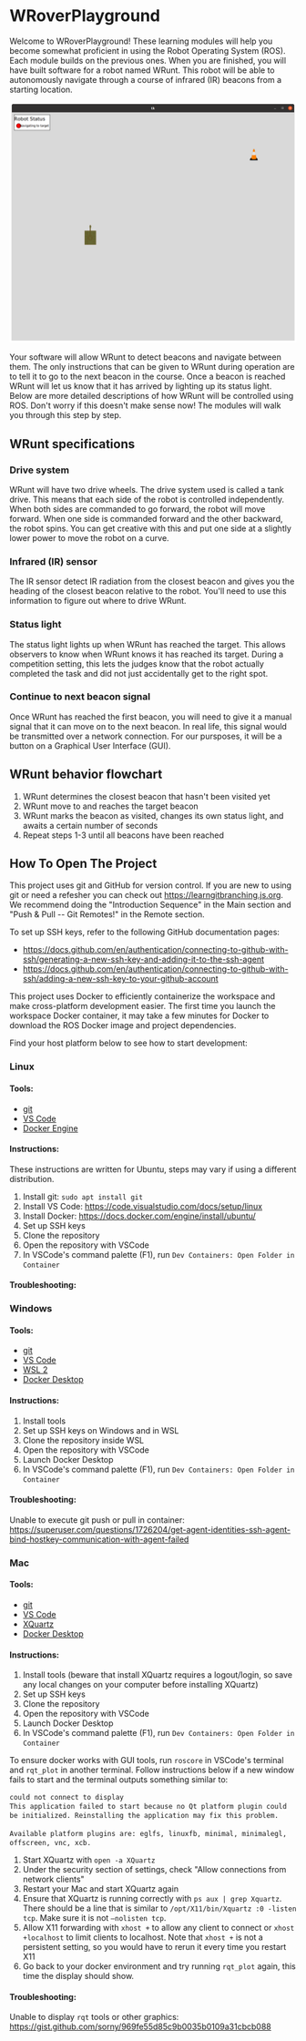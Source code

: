 # WRoverPlayground

Welcome to WRoverPlayground! These learning modules will help you become somewhat proficient in using the Robot Operating System (ROS). Each module builds on the previous ones. When you are finished, you will have built software for a robot named WRunt. This robot will be able to autonomously navigate through a course of infrared (IR) beacons from a starting location.

![WRunt](./images/robot_sim_gui.png)

Your software will allow WRunt to detect beacons and navigate between them. The only instructions that can be given to WRunt during operation are to tell it to go to the next beacon in the course. Once a beacon is reached WRunt will let us know that it has arrived by lighting up its status light. Below are more detailed descriptions of how WRunt will be controlled using ROS. Don't worry if this doesn't make sense now! The modules will walk you through this step by step.

## WRunt specifications

### Drive system

WRunt will have two drive wheels. The drive system used is called a tank drive. This means that each side of the robot is controlled independently. When both sides are commanded to go forward, the robot will move forward. When one side is commanded forward and the other backward, the robot spins. You can get creative with this and put one side at a slightly lower power to move the robot on a curve.

### Infrared (IR) sensor

The IR sensor detect IR radiation from the closest beacon and gives you the heading of the closest beacon relative to the robot. You'll need to use this information to figure out where to drive WRunt.

### Status light

The status light lights up when WRunt has reached the target. This allows observers to know when WRunt knows it has reached its target. During a competition setting, this lets the judges know that the robot actually completed the task and did not just accidentally get to the right spot.

### Continue to next beacon signal

Once WRunt has reached the first beacon, you will need to give it a manual signal that it can move on to the next beacon. In real life, this signal would be transmitted over a network connection. For our pursposes, it will be a button on a Graphical User Interface (GUI).

## WRunt behavior flowchart

1. WRunt determines the closest beacon that hasn't been visited yet
2. WRunt move to and reaches the target beacon
3. WRunt marks the beacon as visited, changes its own status light, and awaits a certain number of seconds
4. Repeat steps 1-3 until all beacons have been reached

## How To Open The Project

This project uses git and GitHub for version control.
If you are new to using git or need a refesher you can check out https://learngitbranching.js.org.
We recommend doing the "Introduction Sequence" in the Main section and "Push & Pull -- Git Remotes!" in the Remote section.

To set up SSH keys, refer to the following GitHub documentation pages:
* https://docs.github.com/en/authentication/connecting-to-github-with-ssh/generating-a-new-ssh-key-and-adding-it-to-the-ssh-agent
* https://docs.github.com/en/authentication/connecting-to-github-with-ssh/adding-a-new-ssh-key-to-your-github-account

This project uses Docker to efficiently containerize the workspace and make cross-platform development easier.
The first time you launch the workspace Docker container, it may take a few minutes for Docker to download the ROS Docker image and project dependencies.

Find your host platform below to see how to start development:

### Linux

#### Tools:

* [git](https://git-scm.com/)
* [VS Code](https://code.visualstudio.com/)
* [Docker Engine](https://docs.docker.com/engine/)

#### Instructions:

These instructions are written for Ubuntu, steps may vary if using a different distribution.

1. Install git: `sudo apt install git`
2. Install VS Code: https://code.visualstudio.com/docs/setup/linux
3. Install Docker: https://docs.docker.com/engine/install/ubuntu/
4. Set up SSH keys
5. Clone the repository
6. Open the repository with VSCode
7. In VSCode's command palette (F1), run `Dev Containers: Open Folder in Container`

#### Troubleshooting:

### Windows

#### Tools:

* [git](https://git-scm.com/)
* [VS Code](https://code.visualstudio.com/)
* [WSL 2](https://www.omgubuntu.co.uk/how-to-install-wsl2-on-windows-10)
* [Docker Desktop](https://www.docker.com/products/docker-desktop/)

#### Instructions:

1. Install tools
2. Set up SSH keys on Windows and in WSL
3. Clone the repository inside WSL
4. Open the repository with VSCode
5. Launch Docker Desktop
6. In VSCode's command palette (F1), run `Dev Containers: Open Folder in Container`

#### Troubleshooting:

Unable to execute git push or pull in container: https://superuser.com/questions/1726204/get-agent-identities-ssh-agent-bind-hostkey-communication-with-agent-failed

### Mac

#### Tools:

* [git](https://git-scm.com/)
* [VS Code](https://code.visualstudio.com/)
* [XQuartz](https://www.xquartz.org/)
* [Docker Desktop](https://www.docker.com/products/docker-desktop/)

#### Instructions:

1. Install tools (beware that install XQuartz requires a logout/login, so save any local changes on your computer before installing XQuartz)
2. Set up SSH keys
3. Clone the repository
4. Open the repository with VSCode
5. Launch Docker Desktop
6. In VSCode's command palette (F1), run `Dev Containers: Open Folder in Container`

To ensure docker works with GUI tools, run `roscore` in VSCode's terminal and `rqt_plot` in another terminal. Follow instructions below if a new window fails to start and the terminal outputs something similar to:
```
could not connect to display 
This application failed to start because no Qt platform plugin could be initialized. Reinstalling the application may fix this problem.

Available platform plugins are: eglfs, linuxfb, minimal, minimalegl, offscreen, vnc, xcb.
```
1. Start XQuartz with `open -a XQuartz`
2. Under the security section of settings, check "Allow connections from network clients"
3. Restart your Mac and start XQuartz again
4. Ensure that XQuartz is running correctly with `ps aux | grep Xquartz`. There should be a line that is similar to `/opt/X11/bin/Xquartz :0 -listen tcp`. Make sure it is not `–nolisten tcp`.
5. Allow X11 forwarding with `xhost +` to allow any client to connect or `xhost +localhost` to limit clients to localhost. Note that `xhost +` is not a persistent setting, so you would have to rerun it every time you restart X11
6. Go back to your docker environment and try running `rqt_plot` again, this time the display should show. 

#### Troubleshooting:

Unable to display `rqt` tools or other graphics: https://gist.github.com/sorny/969fe55d85c9b0035b0109a31cbcb088

